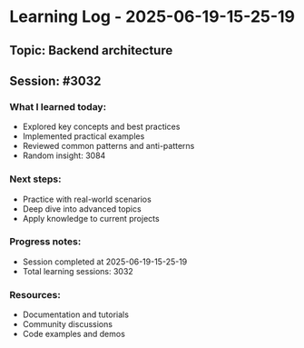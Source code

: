 # Learning Log - 2025-06-19-15-25-19

## Topic: Backend architecture
## Session: #3032

### What I learned today:
- Explored key concepts and best practices
- Implemented practical examples  
- Reviewed common patterns and anti-patterns
- Random insight: 3084

### Next steps:
- Practice with real-world scenarios
- Deep dive into advanced topics
- Apply knowledge to current projects

### Progress notes:
- Session completed at 2025-06-19-15-25-19
- Total learning sessions: 3032

### Resources:
- Documentation and tutorials
- Community discussions
- Code examples and demos
